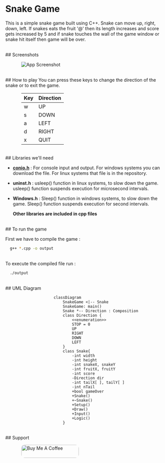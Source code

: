 
# Snake Game

This is a simple snake game built using C++. Snake can move up, right, down, left. If snakes eats the fruit '@' then its length increases and score gets increased by 5 and if snake touches the wall of the game window or snake hit itself then game will be over.


<br/>
## Screenshots
<div style="margin-left:50px">

![App Screenshot](https://via.placeholder.com/468x300?text=App+Screenshot+Here)
</div>

<br/>
## How to play
You can press these keys to change the direction of the snake or to exit the game.
<div style="margin-left:50px">

| Key  | Direction  |
| -----| -----------|
| w    | UP         |
| s    | DOWN       |
| a    | LEFT       |
| d    | RIGHT      |
| x    | QUIT       |
</div>

<br/>
## Libraries we'll need

- [**conio.h**](https://en.wikipedia.org/wiki/Conio.h) : For console input and output. For windows systems you can download the file. For linux systems that file is in the repository.
- **uninst.h** : usleep() function in linux systems, to slow down the game. usleep() function suspends execution for microsecond intervals.
- **Windows.h** : Sleep() function in windows systems, to slow down the game. Sleep() function suspends execution for second intervals.

  **Other libraries are included in cpp files**
 
<br/>
## To run the game

First we have to compile the game :

```bash
  g++ *.cpp -o output
```
<br/>
To execute the compiled file run :

```bash
  ./output
```

<br/>
## UML Diagram


<div style="margin-left:30%;">

```mermaid
classDiagram
    SnakeGame <|-- Snake
    SnakeGame: main()
    Snake *-- Direction : Composition
    class Direction {
        <<enumeration>>
        STOP = 0
        UP
        RIGHT
        DOWN
        LEFT
    }
    class Snake{
        -int width
        -int height
        -int snakeX, snakeY
        -int fruitX, fruitY
        -int score
        -Direction dir
        -int tailX[ ], tailY[ ]
        -int nTail
        +bool gameOver
        +Snake()
        +~Snake()
        +Setup()
        +Draw()
        +Input()
        +Logic()
    }
```
</div>


<br/>
## Support

<a href="https://www.buymeacoffee.com/jordian" target="_blank" style="margin-left:50px;"><img src="https://cdn.buymeacoffee.com/buttons/default-orange.png" alt="Buy Me A Coffee" height="41" width="180" style="border-radius:10px"></a>
